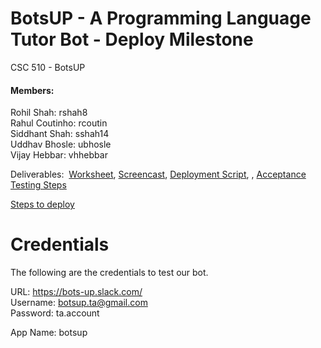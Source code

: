 # BotsUP - A Programming Language Tutor Bot - Deploy Milestone
CSC 510 - BotsUP

#### Members:
Rohil Shah: rshah8  
Rahul Coutinho: rcoutin  
Siddhant Shah: sshah14  
Uddhav Bhosle: ubhosle  
Vijay Hebbar: vhhebbar  

Deliverables:  [Worksheet](WORKSHEET.md), [Screencast](https://youtu.be/WX6Hpg616Fc), [Deployment Script](bot-deploy.yml), , [Acceptance Testing Steps](AcceptanceTesting.md)

[Steps to deploy](deploymentSteps.md)

# Credentials
The following are the credentials to test our bot.


URL: https://bots-up.slack.com/  
Username: botsup.ta@gmail.com  
Password: ta.account


App Name: botsup
